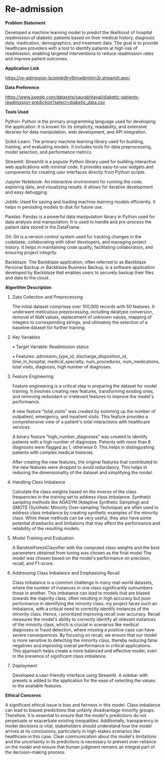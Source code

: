 # Re-admission

**Problem Statement**

Developed a machine learning model to predict the likelihood of hospital readmission of diabetic patients based on their medical history, diagnosis data, medication, demographics, and treatment data. The goal is to provide healthcare providers with a tool to identify patients at high risk of readmission, enabling targeted interventions to reduce readmission rates and improve patient outcomes.

**Application Link**

https://re-admission-bcpjmbj9ry9imw8mhlrn3r.streamlit.app/

**Data Preference**

https://www.kaggle.com/datasets/saurabhtayal/diabetic-patients-readmission-prediction?select=diabetic_data.csv 

**Tools Used**

Python: 
Python is the primary programming language used for developing the application. It is known for its simplicity, readability, and extensive libraries for data manipulation, web development, and API integration.

Scikit-Learn:
The primary machine learning library used for building, training, and evaluating models. It includes tools for data preprocessing, model selection, and performance metrics.

Streamlit: 
Streamlit is a popular Python library used for building interactive web applications with minimal code. It provides easy-to-use widgets and components for creating user interfaces directly from Python scripts.

Jupyter Notebook:
An interactive environment for running the code, exploring data, and visualizing results. It allows for iterative development and easy debugging.

Joblib:
Used for saving and loading machine learning models efficiently. It helps in persisting models to disk for future use.

Pandas: 
Pandas is a powerful data manipulation library in Python used for data analysis and manipulation. It is used to handle and pre-process the patient data stored in the DataFrame.

Git: 
Git is a version control system used for tracking changes in the codebase, collaborating with other developers, and managing project history. It helps in maintaining code quality, facilitating collaboration, and ensuring project integrity.

Backblaze: 
The Backblaze application, often referred to as Backblaze Personal Backup or Backblaze Business Backup, is a software application developed by Backblaze that enables users to securely backup their files and data to the cloud.

**Algorithm Description**

1. Data Collection and Preprocessing
   
   The initial dataset comprises over 100,000 records with 50 features. It underwent meticulous preprocessing, including datatype conversion, removal of NaN values, replacement of unknown values, mapping of integers to corresponding strings, and ultimately the selection of a baseline dataset for further training.

2. Key Variables

    • Target Variable: Readmission status

    • Features: admission_type_id, discharge_disposition_id, time_in_hospital, medical_specialty,  num_procedures, num_medications, total visits, diagnosis, high number of diagnoses.

3. Feature Engineering
   
   Feature engineering is a critical step in preparing the dataset for model training. It involves creating new features, transforming existing ones, and removing redundant or irrelevant features to improve the model's performance. 

   A new feature "total_visits" was created by summing up the number of outpatient, emergency, and inpatient visits. This feature provides a comprehensive view of a patient's total interactions with healthcare services.

   A binary feature "high_number_diagnoses" was created to identify patients with a high number of diagnoses. Patients with more than 8 diagnoses were flagged as 1, otherwise 0. This helps in distinguishing patients with complex medical histories.

   After creating the new features, the original features that contributed to the new features were dropped to avoid redundancy. This helps in reducing the dimensionality of the dataset and simplifying the model.


4. Handling Class Imbalance
   
   Calculate the class weights based on the inverse of the class frequencies in the training set to address class imbalance.
   Synthetic sampling methods like ADASYN (Adaptive Synthetic Sampling) and SMOTE (Synthetic Minority Over-sampling Technique) are often used to address class imbalance by creating synthetic examples of the minority class. While these methods can be very useful, they also have some potential drawbacks and limitations that may affect the performance and reliability of the resulting models.

5. Model Training and Evaluation
   
   A RandomForestClassifier with the computed class weights and the best parameters obtained from tuning was chosen as the final model
   The model was chosen based on the model's performance on precision, recall, and F1-score.

6. Addressing Class Imbalance and Emphasizing Recall
   
   Class imbalance is a common challenge in many real-world datasets, where the number of instances in one class significantly outnumbers those in another. This imbalance can lead to models that are biased towards the majority class, often resulting in high accuracy but poor performance in identifying the minority class. my project faces such an imbalance, with a critical need to correctly identify instances of the minority class. Hence, i prioritized improving recall over accuracy. Recall measures the model's ability to correctly identify all relevant instances of the minority class, which is crucial in scenarios like medical diagnoses or fraud detection, where missing a positive case can have severe consequences. By focusing on recall, we ensure that our model is more sensitive to detecting the minority class, thereby reducing false negatives and improving overall performance in critical applications. This approach helps create a more balanced and effective model, even in the presence of significant class imbalance.

7. Deployment
   
   Developed a user-friendly interface using Streamlit.
   A sidebar with presets is added to the application for the ease of selecting the values to the available features.


**Ethical Concerns**

 A significant ethical issue is bias and fairness in this model. Class imbalance can lead to biased predictions that unfairly disadvantage minority groups. Therefore, it is essential to  ensure that the model's predictions do not perpetuate or exacerbate existing inequalities. Additionally, transparency in model decisions is vital; stakeholders should understand how the model arrives at its conclusions, particularly in high-stakes scenarios like healthcare in this case. Clear communication about the model's limitations and the uncertainty in its predictions is necessary to prevent over-reliance on the model and ensure that human judgment remains an integral part of the decision-making process. 
 

